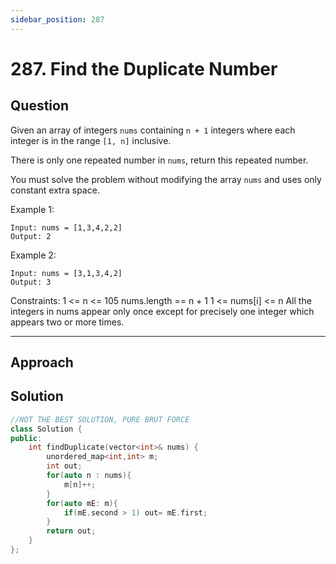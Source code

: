 ```yaml
---
sidebar_position: 287
---
```


# 287. Find the Duplicate Number

## Question 
Given an array of integers `nums` containing `n + 1` integers where each integer is in the range `[1, n]` inclusive.

There is only one repeated number in `nums`, return this repeated number.

You must solve the problem without modifying the array `nums` and uses only constant extra space.

Example 1:
```
Input: nums = [1,3,4,2,2]
Output: 2
```
Example 2:
```
Input: nums = [3,1,3,4,2]
Output: 3
```

Constraints:
1 <= n <= 105
nums.length == n + 1
1 <= nums[i] <= n
All the integers in nums appear only once except for precisely one integer which appears two or more times.

---

## Approach


## Solution

```cpp
//NOT THE BEST SOLUTION, PURE BRUT FORCE
class Solution {
public:
    int findDuplicate(vector<int>& nums) {
        unordered_map<int,int> m;
        int out;
        for(auto n : nums){
            m[n]++;
        }
        for(auto mE: m){
            if(mE.second > 1) out= mE.first;
        }
        return out;
    }
};
```
